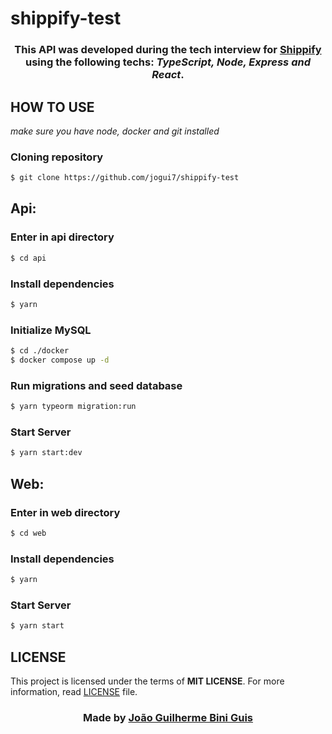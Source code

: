 # shippify-test

<h3  align="center">

This API was developed during the tech interview for **[Shippify][shippify_site]** using the following techs:  ***TypeScript, Node, Express and React***.

</h3>

## **HOW TO USE**

*make sure you have node, docker and git installed*

### Cloning repository

```sh
$ git clone https://github.com/jogui7/shippify-test
```

## Api:

### Enter in api directory

```sh
$ cd api
```
### Install dependencies

```sh
$ yarn
```

### Initialize MySQL

```sh
$ cd ./docker
$ docker compose up -d
```

### Run migrations and seed database
```sh
$ yarn typeorm migration:run
```

### Start Server
```sh
$ yarn start:dev
```

## Web:

### Enter in web directory

```sh
$ cd web
```
### Install dependencies

```sh
$ yarn
```

### Start Server
```sh
$ yarn start
```

## **LICENSE**

 This project is licensed under the terms of **MIT LICENSE**. For more information, read [LICENSE](./LICENSE) file.

<h3  align="center">

Made by <a  href="https://www.linkedin.com/in/joao-guis/?locale=en_US/">João Guilherme Bini Guis</a>

<br><br>

</a>

</h3>

<!-- Website Links -->

[shippify_site]:  https://www.shippify.co/


